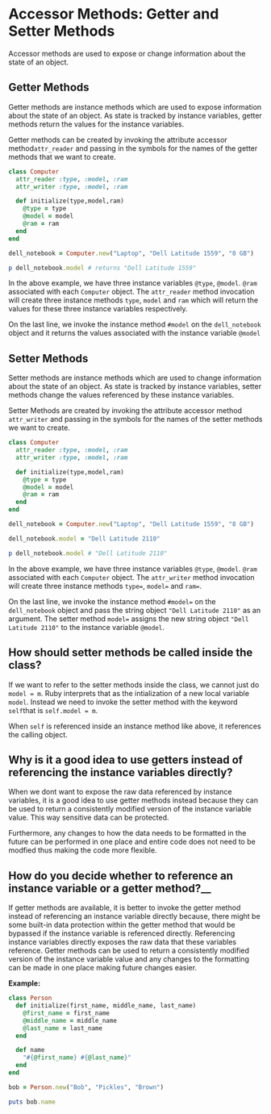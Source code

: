 # Accessor Methods: Getter and Setter Methods

Accessor methods are used to expose or change information about the state of an object.

## Getter Methods

Getter methods are instance methods which are used to expose information about the state of an object. As state is tracked by instance variables, getter methods return the values for the instance variables.

Getter methods can be created by invoking the attribute accessor method`attr_reader` and passing in the symbols for the names of the getter methods that we want to create.

```ruby
class Computer
  attr_reader :type, :model, :ram
  attr_writer :type, :model, :ram

  def initialize(type,model,ram)
    @type = type
    @model = model
    @ram = ram
  end
end

dell_notebook = Computer.new("Laptop", "Dell Latitude 1559", "8 GB")

p dell_notebook.model # returns "Dell Latitude 1559"

```

In the above example, we have three instance variables `@type`, `@model`. `@ram` associated with each `Computer` object. The `attr_reader` method invocation will create three instance methods `type`, `model` and `ram` which will return the values for these three instance variables respectively. 

On the last line, we invoke the instance method `#model` on the `dell_notebook` object and it returns the values associated with the instance variable `@model`

## Setter Methods

Setter methods are instance methods which are used to change information about the state of an object. As state is tracked by instance variables, setter methods change the values referenced by these instance variables.

Setter Methods are created by invoking the attribute accessor method `attr_writer` and passing in the symbols for the names of the setter methods we want to create.



```ruby
class Computer
  attr_reader :type, :model, :ram
  attr_writer :type, :model, :ram

  def initialize(type,model,ram)
    @type = type
    @model = model
    @ram = ram
  end
end

dell_notebook = Computer.new("Laptop", "Dell Latitude 1559", "8 GB")

dell_notebook.model = "Dell Latitude 2110"

p dell_notebook.model # "Dell Latitude 2110"

```

In the above example, we have three instance variables `@type`, `@model`. `@ram` associated with each `Computer` object. The `attr_writer` method invocation will create three instance methods `type=`, `model=` and `ram=`.

On the last line, we invoke the instance method `#model=` on the `dell_notebook` object and pass the string object `"Dell Latitude 2110"` as an argument. The setter method `model=` assigns the new string object `"Dell Latitude 2110"` to the instance variable `@model`.

## How should setter methods be called inside the class?

If we want to refer to the setter methods inside the class, we cannot just do `model = m`. Ruby interprets that as the intialization of a new local variable `model`. Instead we need to invoke the setter method with the keyword `self`that is `self.model = m`.

When `self` is referenced inside an instance method like above, it references the calling object.

## Why is it a good idea to use getters instead of referencing the instance variables directly?

When we dont want to expose the raw data referenced by instance variables, it is a good idea to use getter methods instead because they can be used to return a consistently modified version of the instance variable value. This way sensitive data can be protected. 

Furthermore, any changes to how the data needs to be formatted in the future can be performed in one place and entire code does not need to be modfied thus making the code more flexible.

## How do you decide whether to reference an instance variable or a getter method?__

If getter methods are available, it is better to invoke the getter method instead of referencing an instance variable directly because, there might be some built-in data protection within the getter method that would be bypassed if the instance variable is referenced directly. Referencing instance variables directly exposes the raw data that these variables reference. Getter methods can be used to return a consistently modified version of the instance variable value and any changes to the formatting can be made in one place making future changes easier.

**Example:**

```ruby
class Person
  def initialize(first_name, middle_name, last_name)
    @first_name = first_name
    @middle_name = middle_name
    @last_name = last_name
  end

  def name
    "#{@first_name} #{@last_name}"
  end
end

bob = Person.new("Bob", "Pickles", "Brown")

puts bob.name
```